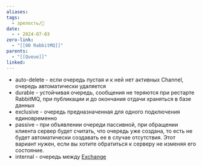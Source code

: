 ```yaml
---
aliases: 
tags:
  - зрелость/🌱
date:
  - - 2024-07-03
zero-link:
  - "[[00 RabbitMQ]]"
parents:
  - "[[Queue]]"
linked:
---
```

- auto-delete - если очередь пустая и к ней нет активных Channel, очередь автоматически удаляется
- durable - устойчивая очередь, сообщения не теряются при рестарте RabbitMQ, при публикации и до окончания отдачи храняться в базе данных
- exclusive - очередь предназначенная для одного подключения единовременно
- passive - при объявлении очереди пассивной, при обращении клиента сервер будет считать, что очередь уже создана, то есть не будет автоматически создавать ее в случае отсутствия. Этот вариант нужен, если вы хотите обратиться к серверу не изменяя его состояние.
- internal - очередь между [Exchange](Exchange.md)